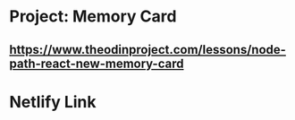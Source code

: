 # Project: Memory Card
## https://www.theodinproject.com/lessons/node-path-react-new-memory-card

# Netlify Link
##
